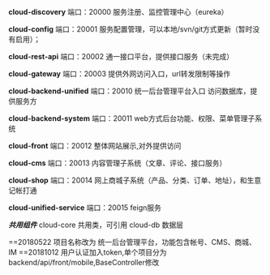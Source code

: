 
**cloud-discovery**  端口：20000  服务注册、监控管理中心（eureka）

**cloud-config** 端口：20001 服务配置管理，可以本地/svn/git方式更新（暂时没有启用）；

**cloud-rest-api** 端口：20002  通一接口平台，提供接口服务（未完成）

**cloud-gateway** 端口：20003  提供外网访问入口，url转发限制等操作

**cloud-backend-unified** 端口：20010 统一后台管理平台入口 访问数据库，提供服务方

**cloud-backend-system**  端口：20011 web方式后台功能、权限、菜单管理子系统

**cloud-front** 端口：20012 整体网站展示,对外提供访问

**cloud-cms** 端口：20013 内容管理子系统（文章、评论、接口服务）

**cloud-shop** 端口：20014 网上商城子系统（产品、分类、订单、地址），和生意记帐打通

**cloud-unified-service** 端口：20015 feign服务

**_共用组件_**
cloud-core  共用类，可引用
cloud-db    数据层

==20180522 项目名称改为  统一后台管理平台，功能包含帐号、CMS、商城、IM
==20181012 用户认证加入token,单个项目分为backend/api/front/mobile,BaseController修改

